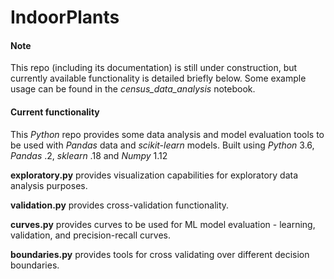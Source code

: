 # IndoorPlants

#### Note

This repo (including its documentation) is still under construction, but currently available functionality is detailed briefly below. Some example usage can be found in the *census_data_analysis* notebook.

#### Current functionality 

This *Python* repo provides some data analysis and model evaluation tools to be used with *Pandas* data and *scikit-learn* models. Built using *Python* 3.6, *Pandas* .2, *sklearn* .18 and *Numpy* 1.12

**exploratory.py** provides visualization capabilities for exploratory data analysis purposes.

**validation.py** provides cross-validation functionality.

**curves.py** provides curves to be used for ML model evaluation - learning, validation, and precision-recall curves.

**boundaries.py** provides tools for cross validating over different decision boundaries. 
